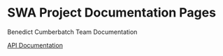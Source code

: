 # SWA Project Documentation Pages
Benedict Cumberbatch Team Documentation

[API Documentation](https://schstp.github.io/swaprojectdocs/api/apidocs)
